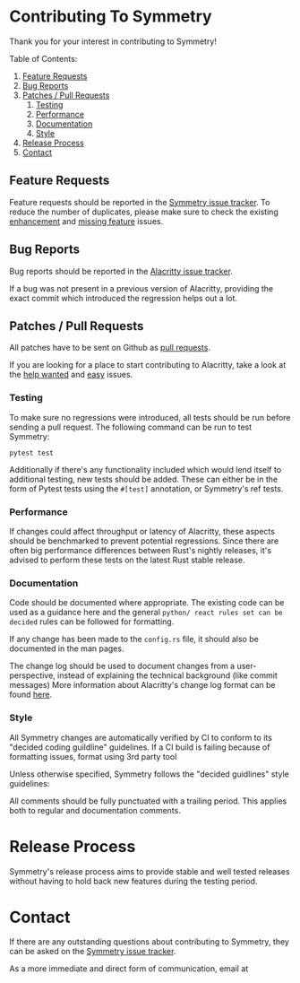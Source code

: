 # Contributing To Symmetry

Thank you for your interest in contributing to Symmetry!

Table of Contents:

1. [Feature Requests](#feature-requests)
2. [Bug Reports](#bug-reports)
3. [Patches / Pull Requests](#patches--pull-requests)
    1. [Testing](#testing)
    2. [Performance](#performance)
    3. [Documentation](#documentation)
    4. [Style](#style)
4. [Release Process](#release-process)
5. [Contact](#contact)

## Feature Requests

Feature requests should be reported in the
[Symmetry issue tracker](https://github.com/frankfarsi/Project-Symmetry-Semantic-comparison-Alpha/issues). To reduce the number of
duplicates, please make sure to check the existing
[enhancement](https://github.com/frankfarsi/Project-Symmetry-Semantic-comparison-Alpha/issues?utf8=%E2%9C%93&q=is%3Aissue+label%3Aenhancement)
and
[missing feature](https://github.com/frankfarsi/Project-Symmetry-Semantic-comparison-Alpha/issues?utf8=%E2%9C%93&q=is%3Aissue+label%3A%22B+-+missing+feature%22)
issues.

## Bug Reports

Bug reports should be reported in the
[Alacritty issue tracker](https://github.com/frankfarsi/Project-Symmetry-Semantic-comparison-Alpha/issues).

If a bug was not present in a previous version of Alacritty, providing the exact commit which
introduced the regression helps out a lot.

## Patches / Pull Requests

All patches have to be sent on Github as [pull requests](https://github.com/frankfarsi/Project-Symmetry-Semantic-comparison-Alpha/pulls).

If you are looking for a place to start contributing to Alacritty, take a look at the
[help wanted](https://github.com/frankfarsi/Project-Symmetry-Semantic-comparison-Alpha/issues?q=is%3Aopen+is%3Aissue+label%3A%22help+wanted%22)
and
[easy](https://github.com/frankfarsi/Project-Symmetry-Semantic-comparison-Alpha/issues?q=is%3Aopen+is%3Aissue+label%3A%22D+-+easy%22)
issues.

### Testing

To make sure no regressions were introduced, all tests should be run before sending a pull request.
The following command can be run to test Symmetry:

```
pytest test
```

Additionally if there's any functionality included which would lend itself to additional testing,
new tests should be added. These can either be in the form of Pytest tests using the `#[test]`
annotation, or Symmetry's ref tests.

### Performance

If changes could affect throughput or latency of Alacritty, these aspects should be benchmarked to
prevent potential regressions. Since there are often big performance differences between Rust's
nightly releases, it's advised to perform these tests on the latest Rust stable release.

### Documentation

Code should be documented where appropriate. The existing code can be used as a guidance here and
the general `python/ react rules set can be decided` rules can be followed for formatting.

If any change has been made to the `config.rs` file, it should also be documented in the man pages.

The change log should be used to document changes from a user-perspective, instead of explaining the
technical background (like commit messages) More information about Alacritty's change log format can
be found [here](https://keepachangelog.com).

### Style

All Symmetry changes are automatically verified by CI to conform to its "decided coding guildline" guidelines. If a CI
build is failing because of formatting issues, format using 3rd party tool

Unless otherwise specified, Symmetry follows the "decided guidlines" style guidelines:

All comments should be fully punctuated with a trailing period. This applies both to regular and
documentation comments.

# Release Process

Symmetry's release process aims to provide stable and well tested releases without having to hold
back new features during the testing period.


# Contact

If there are any outstanding questions about contributing to Symmetry, they can be asked on the
[Symmetry issue tracker](https://github.com/frankfarsi/Project-Symmetry-Semantic-comparison-Alpha/issues).

As a more immediate and direct form of communication, email at 
